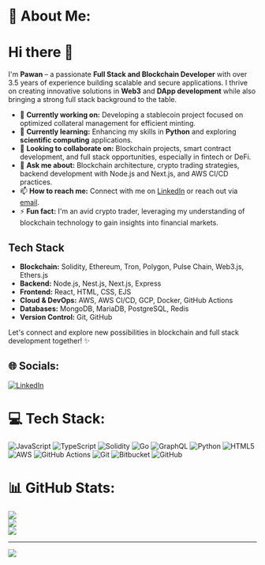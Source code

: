 # 💫 About Me:
<h1>Hi there 👋</h1>

<p>I'm <strong>Pawan</strong> – a passionate <strong>Full Stack and Blockchain Developer</strong> with over 3.5 years of experience building scalable and secure applications. I thrive on creating innovative solutions in <strong>Web3</strong> and <strong>DApp development</strong> while also bringing a strong full stack background to the table.</p>

<ul>
  <li>🔭 <strong>Currently working on:</strong> Developing a stablecoin project focused on optimized collateral management for efficient minting.</li>
  <li>🌱 <strong>Currently learning:</strong> Enhancing my skills in <strong>Python</strong> and exploring <strong>scientific computing</strong> applications.</li>
  <li>👯 <strong>Looking to collaborate on:</strong> Blockchain projects, smart contract development, and full stack opportunities, especially in fintech or DeFi.</li>
  <li>💬 <strong>Ask me about:</strong> Blockchain architecture, crypto trading strategies, backend development with Node.js and Next.js, and AWS CI/CD practices.</li>
  <li>📫 <strong>How to reach me:</strong> Connect with me on <a href="https://www.linkedin.com/in/pawan/">LinkedIn</a> or reach out via <a href="mailto:youremail@example.com">email</a>.</li>
  <li>⚡ <strong>Fun fact:</strong> I'm an avid crypto trader, leveraging my understanding of blockchain technology to gain insights into financial markets.</li>
</ul>

<h2>Tech Stack</h2>
<ul>
  <li><strong>Blockchain:</strong> Solidity, Ethereum, Tron, Polygon, Pulse Chain, Web3.js, Ethers.js</li>
  <li><strong>Backend:</strong> Node.js, Nest.js, Next.js, Express</li>
  <li><strong>Frontend:</strong> React, HTML, CSS, EJS</li>
  <li><strong>Cloud & DevOps:</strong> AWS, AWS CI/CD, GCP, Docker, GitHub Actions</li>
  <li><strong>Databases:</strong> MongoDB, MariaDB, PostgreSQL, Redis</li>
  <li><strong>Version Control:</strong> Git, GitHub</li>
</ul>

<p>Let's connect and explore new possibilities in blockchain and full stack development together! ✨</p>


## 🌐 Socials:
[![LinkedIn](https://img.shields.io/badge/LinkedIn-%230077B5.svg?logo=linkedin&logoColor=white)](https://linkedin.com/in/https://www.linkedin.com/in/pawan-tripathi8878) 

# 💻 Tech Stack:
![JavaScript](https://img.shields.io/badge/javascript-%23323330.svg?style=for-the-badge&logo=javascript&logoColor=%23F7DF1E) ![TypeScript](https://img.shields.io/badge/typescript-%23007ACC.svg?style=for-the-badge&logo=typescript&logoColor=white) ![Solidity](https://img.shields.io/badge/Solidity-%23363636.svg?style=for-the-badge&logo=solidity&logoColor=white) ![Go](https://img.shields.io/badge/go-%2300ADD8.svg?style=for-the-badge&logo=go&logoColor=white) ![GraphQL](https://img.shields.io/badge/-GraphQL-E10098?style=for-the-badge&logo=graphql&logoColor=white) ![Python](https://img.shields.io/badge/python-3670A0?style=for-the-badge&logo=python&logoColor=ffdd54) ![HTML5](https://img.shields.io/badge/html5-%23E34F26.svg?style=for-the-badge&logo=html5&logoColor=white) ![AWS](https://img.shields.io/badge/AWS-%23FF9900.svg?style=for-the-badge&logo=amazon-aws&logoColor=white) ![GitHub Actions](https://img.shields.io/badge/github%20actions-%232671E5.svg?style=for-the-badge&logo=githubactions&logoColor=white) ![Git](https://img.shields.io/badge/git-%23F05033.svg?style=for-the-badge&logo=git&logoColor=white) ![Bitbucket](https://img.shields.io/badge/bitbucket-%230047B3.svg?style=for-the-badge&logo=bitbucket&logoColor=white) ![GitHub](https://img.shields.io/badge/github-%23121011.svg?style=for-the-badge&logo=github&logoColor=white)
# 📊 GitHub Stats:
![](https://github-readme-stats.vercel.app/api?username=smartblockdev&theme=dark&hide_border=false&include_all_commits=true&count_private=true)<br/>
![](https://github-readme-streak-stats.herokuapp.com/?user=smartblockdev&theme=dark&hide_border=false)<br/>
![](https://github-readme-stats.vercel.app/api/top-langs/?username=smartblockdev&theme=dark&hide_border=false&include_all_commits=true&count_private=true&layout=compact)

---
[![](https://visitcount.itsvg.in/api?id=smartblockdev&icon=0&color=0)](https://visitcount.itsvg.in)

<!-- Proudly created with GPRM ( https://gprm.itsvg.in ) -->
